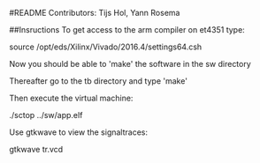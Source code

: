 #README
Contributors: Tijs Hol, Yann Rosema

##Insructions
To get access to the arm compiler on et4351 type:

source /opt/eds/Xilinx/Vivado/2016.4/settings64.csh

Now you should be able to 'make' the software in the sw directory


Thereafter go to the tb directory and type 'make'

Then execute the virtual machine:

./sctop ../sw/app.elf

Use gtkwave to view the signaltraces:

gtkwave tr.vcd

